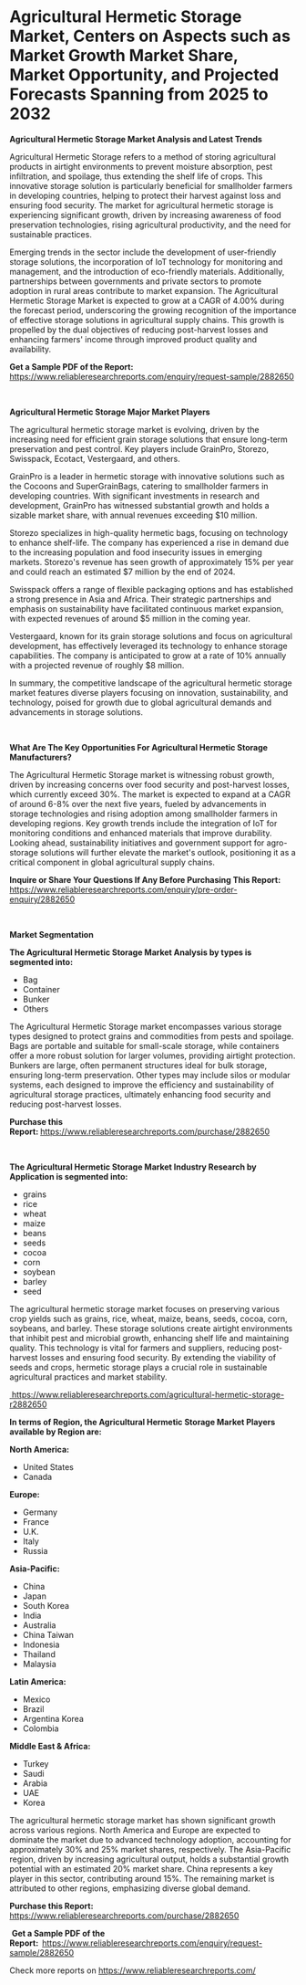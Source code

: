 <p><h1>Agricultural Hermetic Storage Market, Centers on Aspects such as Market Growth Market Share, Market Opportunity, and Projected Forecasts Spanning from 2025 to 2032</h1></p><p><strong>Agricultural Hermetic Storage Market Analysis and Latest Trends</strong></p>
<p><p>Agricultural Hermetic Storage refers to a method of storing agricultural products in airtight environments to prevent moisture absorption, pest infiltration, and spoilage, thus extending the shelf life of crops. This innovative storage solution is particularly beneficial for smallholder farmers in developing countries, helping to protect their harvest against loss and ensuring food security. The market for agricultural hermetic storage is experiencing significant growth, driven by increasing awareness of food preservation technologies, rising agricultural productivity, and the need for sustainable practices.</p><p>Emerging trends in the sector include the development of user-friendly storage solutions, the incorporation of IoT technology for monitoring and management, and the introduction of eco-friendly materials. Additionally, partnerships between governments and private sectors to promote adoption in rural areas contribute to market expansion. The Agricultural Hermetic Storage Market is expected to grow at a CAGR of 4.00% during the forecast period, underscoring the growing recognition of the importance of effective storage solutions in agricultural supply chains. This growth is propelled by the dual objectives of reducing post-harvest losses and enhancing farmers' income through improved product quality and availability.</p></p>
<p><strong>Get a Sample PDF of the Report:&nbsp;</strong> <a href="https://www.reliableresearchreports.com/enquiry/request-sample/2882650?utm_campaign=2232&utm_medium=2&utm_source=Github&utm_content=ia&utm_term=13032025&utm_id=agricultural-hermetic-storage">https://www.reliableresearchreports.com/enquiry/request-sample/2882650</a></p>
<p>&nbsp;</p>
<p><strong>Agricultural Hermetic Storage Major Market Players</strong></p>
<p><p>The agricultural hermetic storage market is evolving, driven by the increasing need for efficient grain storage solutions that ensure long-term preservation and pest control. Key players include GrainPro, Storezo, Swisspack, Ecotact, Vestergaard, and others. </p><p>GrainPro is a leader in hermetic storage with innovative solutions such as the Cocoons and SuperGrainBags, catering to smallholder farmers in developing countries. With significant investments in research and development, GrainPro has witnessed substantial growth and holds a sizable market share, with annual revenues exceeding $10 million.</p><p>Storezo specializes in high-quality hermetic bags, focusing on technology to enhance shelf-life. The company has experienced a rise in demand due to the increasing population and food insecurity issues in emerging markets. Storezo's revenue has seen growth of approximately 15% per year and could reach an estimated $7 million by the end of 2024.</p><p>Swisspack offers a range of flexible packaging options and has established a strong presence in Asia and Africa. Their strategic partnerships and emphasis on sustainability have facilitated continuous market expansion, with expected revenues of around $5 million in the coming year.</p><p>Vestergaard, known for its grain storage solutions and focus on agricultural development, has effectively leveraged its technology to enhance storage capabilities. The company is anticipated to grow at a rate of 10% annually with a projected revenue of roughly $8 million.</p><p>In summary, the competitive landscape of the agricultural hermetic storage market features diverse players focusing on innovation, sustainability, and technology, poised for growth due to global agricultural demands and advancements in storage solutions.</p></p>
<p>&nbsp;</p>
<p><strong>What Are The Key Opportunities For Agricultural Hermetic Storage Manufacturers?</strong></p>
<p><p>The Agricultural Hermetic Storage market is witnessing robust growth, driven by increasing concerns over food security and post-harvest losses, which currently exceed 30%. The market is expected to expand at a CAGR of around 6-8% over the next five years, fueled by advancements in storage technologies and rising adoption among smallholder farmers in developing regions. Key growth trends include the integration of IoT for monitoring conditions and enhanced materials that improve durability. Looking ahead, sustainability initiatives and government support for agro-storage solutions will further elevate the market's outlook, positioning it as a critical component in global agricultural supply chains.</p></p>
<p><strong>Inquire or Share Your Questions If Any Before Purchasing This Report:</strong> <a href="https://www.reliableresearchreports.com/enquiry/pre-order-enquiry/2882650?utm_campaign=2232&utm_medium=2&utm_source=Github&utm_content=ia&utm_term=13032025&utm_id=agricultural-hermetic-storage">https://www.reliableresearchreports.com/enquiry/pre-order-enquiry/2882650</a></p>
<p>&nbsp;</p>
<p><strong>Market Segmentation</strong></p>
<p><strong>The Agricultural Hermetic Storage Market Analysis by types is segmented into:</strong></p>
<p><ul><li>Bag</li><li>Container</li><li>Bunker</li><li>Others</li></ul></p>
<p><p>The Agricultural Hermetic Storage market encompasses various storage types designed to protect grains and commodities from pests and spoilage. Bags are portable and suitable for small-scale storage, while containers offer a more robust solution for larger volumes, providing airtight protection. Bunkers are large, often permanent structures ideal for bulk storage, ensuring long-term preservation. Other types may include silos or modular systems, each designed to improve the efficiency and sustainability of agricultural storage practices, ultimately enhancing food security and reducing post-harvest losses.</p></p>
<p><strong>Purchase this Report:&nbsp;</strong><a href="https://www.reliableresearchreports.com/purchase/2882650?utm_campaign=2232&utm_medium=2&utm_source=Github&utm_content=ia&utm_term=13032025&utm_id=agricultural-hermetic-storage">https://www.reliableresearchreports.com/purchase/2882650</a></p>
<p>&nbsp;</p>
<p><strong>The Agricultural Hermetic Storage Market Industry Research by Application is segmented into:</strong></p>
<p><ul><li>grains</li><li>rice</li><li>wheat</li><li>maize</li><li>beans</li><li>seeds</li><li>cocoa</li><li>corn</li><li>soybean</li><li>barley</li><li>seed</li></ul></p>
<p><p>The agricultural hermetic storage market focuses on preserving various crop yields such as grains, rice, wheat, maize, beans, seeds, cocoa, corn, soybeans, and barley. These storage solutions create airtight environments that inhibit pest and microbial growth, enhancing shelf life and maintaining quality. This technology is vital for farmers and suppliers, reducing post-harvest losses and ensuring food security. By extending the viability of seeds and crops, hermetic storage plays a crucial role in sustainable agricultural practices and market stability.</p></p>
<p><a href="https://www.reliableresearchreports.com/agricultural-hermetic-storage-r2882650?utm_campaign=2232&utm_medium=2&utm_source=Github&utm_content=ia&utm_term=13032025&utm_id=agricultural-hermetic-storage">&nbsp;https://www.reliableresearchreports.com/agricultural-hermetic-storage-r2882650</a></p>
<p><strong>In terms of Region, the Agricultural Hermetic Storage Market Players available by Region are:</strong></p>
<p>
    <p> <strong> North America: </strong>
        <ul>
            <li>United States</li>
            <li>Canada</li>
        </ul>
        </p> 
    <p> <strong> Europe: </strong>
        <ul>
            <li>Germany</li>
            <li>France</li>
            <li>U.K.</li>
            <li>Italy</li>
            <li>Russia</li>
        </ul>
        </p> 
    <p> <strong> Asia-Pacific: </strong>
        <ul>
            <li>China</li>
            <li>Japan</li>
            <li>South Korea</li>
            <li>India</li>
            <li>Australia</li>
            <li>China Taiwan</li>
            <li>Indonesia</li>
            <li>Thailand</li>
            <li>Malaysia</li>
        </ul>
        </p> 
    <p> <strong> Latin America: </strong>
        <ul>
            <li>Mexico</li>
            <li>Brazil</li>
            <li>Argentina Korea</li>
            <li>Colombia</li>
        </ul>
        </p> 
    <p> <strong> Middle East & Africa: </strong>
        <ul>
            <li>Turkey</li>
            <li>Saudi</li>
            <li>Arabia</li>
            <li>UAE</li>
            <li>Korea</li>
        </ul>
    </p>
    </p>
<p><p>The agricultural hermetic storage market has shown significant growth across various regions. North America and Europe are expected to dominate the market due to advanced technology adoption, accounting for approximately 30% and 25% market shares, respectively. The Asia-Pacific region, driven by increasing agricultural output, holds a substantial growth potential with an estimated 20% market share. China represents a key player in this sector, contributing around 15%. The remaining market is attributed to other regions, emphasizing diverse global demand.</p></p>
<p><strong>Purchase this Report: </strong><a href="https://www.reliableresearchreports.com/purchase/2882650?utm_campaign=2232&utm_medium=2&utm_source=Github&utm_content=ia&utm_term=13032025&utm_id=agricultural-hermetic-storage">https://www.reliableresearchreports.com/purchase/2882650</a></p>
<p>&nbsp;<strong>Get a Sample PDF of the Report:&nbsp;&nbsp;</strong><a href="https://www.reliableresearchreports.com/enquiry/request-sample/2882650?utm_campaign=2232&utm_medium=2&utm_source=Github&utm_content=ia&utm_term=13032025&utm_id=agricultural-hermetic-storage">https://www.reliableresearchreports.com/enquiry/request-sample/2882650</a></p>
<p><strong></strong></p>
<p>Check more reports on <a href="https://www.reliableresearchreports.com/?utm_campaign=2232&utm_medium=2&utm_source=Github&utm_content=ia&utm_term=13032025&utm_id=agricultural-hermetic-storage">https://www.reliableresearchreports.com/</a></p>